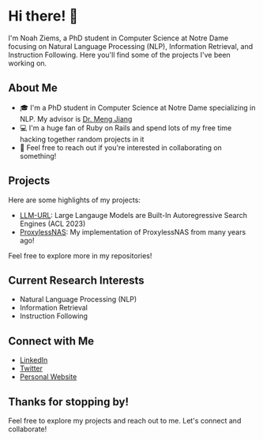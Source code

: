 # Hi there! 👋

I'm Noah Ziems, a PhD student in Computer Science at Notre Dame focusing on Natural Language Processing (NLP), Information Retrieval, and Instruction Following. Here you'll find some of the projects I've been working on.

## About Me

- 🎓 I'm a PhD student in Computer Science at Notre Dame specializing in NLP. My advisor is [Dr. Meng Jiang](https://www.meng-jiang.com/)
- 💻 I'm a huge fan of Ruby on Rails and spend lots of my free time hacking together random projects in it
- 💬 Feel free to reach out if you're interested in collaborating on something!

## Projects

Here are some highlights of my projects:

- [LLM-URL](https://github.com/Ziems/llm-url): Large Langauge Models are Built-In Autoregressive Search Engines (ACL 2023)
- [ProxylessNAS](https://github.com/Ziems/ProxylessNAS): My implementation of ProxylessNAS from many years ago!

Feel free to explore more in my repositories!

## Current Research Interests

- Natural Language Processing (NLP)
- Information Retrieval
- Instruction Following

## Connect with Me

- [LinkedIn](https://www.linkedin.com/in/noah-ziems-b42482132/)
- [Twitter](https://twitter.com/NoahZiems)
- [Personal Website](https://noahziems.com/)


## Thanks for stopping by!

Feel free to explore my projects and reach out to me. Let's connect and collaborate!
